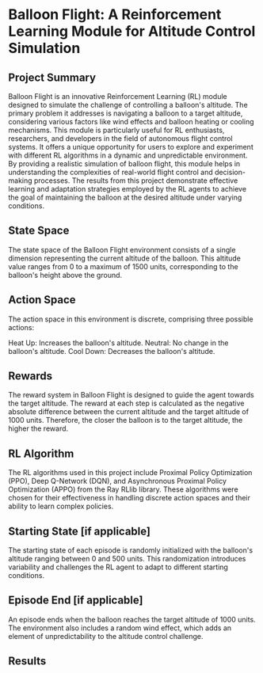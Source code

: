 # Balloon Flight: A Reinforcement Learning Module for Altitude Control Simulation

## Project Summary

<!-- Around 200 Words -->
<!-- Cover (1) What problem you are solving, (2) Who will use this RL module and be happy with the learning, and (3) a brief description of the results -->

Balloon Flight is an innovative Reinforcement Learning (RL) module designed to simulate the challenge of controlling a balloon's altitude. The primary problem it addresses is navigating a balloon to a target altitude, considering various factors like wind effects and balloon heating or cooling mechanisms. This module is particularly useful for RL enthusiasts, researchers, and developers in the field of autonomous flight control systems. It offers a unique opportunity for users to explore and experiment with different RL algorithms in a dynamic and unpredictable environment. By providing a realistic simulation of balloon flight, this module helps in understanding the complexities of real-world flight control and decision-making processes. The results from this project demonstrate effective learning and adaptation strategies employed by the RL agents to achieve the goal of maintaining the balloon at the desired altitude under varying conditions.

## State Space

<!-- See the Cart Pole Env example https://gymnasium.farama.org/environments/classic_control/cart_pole/ -->

The state space of the Balloon Flight environment consists of a single dimension representing the current altitude of the balloon. This altitude value ranges from 0 to a maximum of 1500 units, corresponding to the balloon's height above the ground.

## Action Space

<!-- See the Cart Pole Env example https://gymnasium.farama.org/environments/classic_control/cart_pole/ -->

The action space in this environment is discrete, comprising three possible actions:

Heat Up: Increases the balloon's altitude.
Neutral: No change in the balloon's altitude.
Cool Down: Decreases the balloon's altitude.

## Rewards

<!-- See the Cart Pole Env example https://gymnasium.farama.org/environments/classic_control/cart_pole/ -->

The reward system in Balloon Flight is designed to guide the agent towards the target altitude. The reward at each step is calculated as the negative absolute difference between the current altitude and the target altitude of 1000 units. Therefore, the closer the balloon is to the target altitude, the higher the reward.

## RL Algorithm

The RL algorithms used in this project include Proximal Policy Optimization (PPO), Deep Q-Network (DQN), and Asynchronous Proximal Policy Optimization (APPO) from the Ray RLlib library. These algorithms were chosen for their effectiveness in handling discrete action spaces and their ability to learn complex policies.

## Starting State [if applicable]

<!-- See the Cart Pole Env example https://gymnasium.farama.org/environments/classic_control/cart_pole/ -->

The starting state of each episode is randomly initialized with the balloon's altitude ranging between 0 and 500 units. This randomization introduces variability and challenges the RL agent to adapt to different starting conditions.

## Episode End [if applicable]

<!-- See the Cart Pole Env example https://gymnasium.farama.org/environments/classic_control/cart_pole/ -->

An episode ends when the balloon reaches the target altitude of 1000 units. The environment also includes a random wind effect, which adds an element of unpredictability to the altitude control challenge.

## Results
